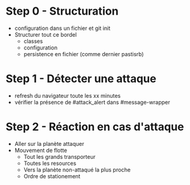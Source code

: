 # Step 0 - Structuration

* configuration dans un fichier et git init
* Structurer tout ce bordel
  * classes
  * configuration
  * persistence en fichier (comme dernier pastisrb)

# Step 1 - Détecter une attaque

* refresh du navigateur toute les xx minutes
* vérifier la présence de #attack_alert dans #message-wrapper

# Step 2 - Réaction en cas d'attaque

* Aller sur la planète attaquer
* Mouvement de flotte
  * Tout les grands transporteur
  * Toutes les resources
  * Vers la planète non-attaqué la plus proche
  * Ordre de stationement